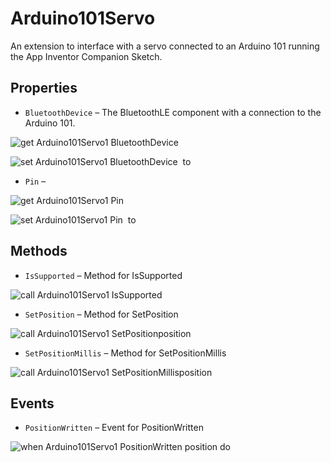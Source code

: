 # Arduino101Servo

An extension to interface with a servo connected to an Arduino 101 running the App Inventor
 Companion Sketch.

## Properties

+ <a name="BluetoothDevice"></a>`BluetoothDevice` – The BluetoothLE component with a connection to the Arduino 101.


![get Arduino101Servo1 BluetoothDevice ](blocks/Arduino101Servo.BluetoothDevice_getter.svg)


![set Arduino101Servo1 BluetoothDevice  to](blocks/Arduino101Servo.BluetoothDevice_setter.svg)

+ <a name="Pin"></a>`Pin` – 


![get Arduino101Servo1 Pin ](blocks/Arduino101Servo.Pin_getter.svg)


![set Arduino101Servo1 Pin  to](blocks/Arduino101Servo.Pin_setter.svg)

## Methods

+ <a name="IsSupported"></a>`IsSupported` – Method for IsSupported

![call Arduino101Servo1 IsSupported](blocks/Arduino101Servo.IsSupported.svg)

+ <a name="SetPosition"></a>`SetPosition` – Method for SetPosition

![call Arduino101Servo1 SetPositionposition](blocks/Arduino101Servo.SetPosition.svg)

+ <a name="SetPositionMillis"></a>`SetPositionMillis` – Method for SetPositionMillis

![call Arduino101Servo1 SetPositionMillisposition](blocks/Arduino101Servo.SetPositionMillis.svg)

## Events

+ <a name="PositionWritten"></a>`PositionWritten` – Event for PositionWritten

![when Arduino101Servo1 PositionWritten position do](blocks/Arduino101Servo.PositionWritten.svg)


